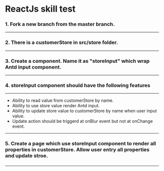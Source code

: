 ReactJs skill test
============

### 1. Fork a new branch from the master branch. ###
------------
### 2. There is a customerStore in src/store folder. ###
------------
### 3. Create a component. Name it as "storeInput" which wrap Antd input component. ###
------------
### 4. storeInput component should have the following features ###
------------
* Ability to read value from customerStore by name.
* Ability to use store value render Antd input.
* Ability to update store value to customerStore by name when user input value.
* Update action should be triggerd at onBlur event but not at onChange event.
------------
### 5.  Create a page which use storeInput component to render all properties in customerStore. Allow user entry all properties and update stroe.
###
------------







